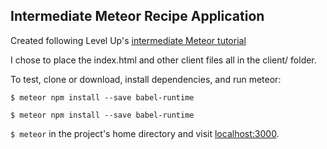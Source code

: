 ## Intermediate Meteor Recipe Application

Created following Level Up's [intermediate Meteor tutorial](https://www.youtube.com/playlist?list=PLLnpHn493BHFYZUSK62aVycgcAouqBt7V)

I chose to place the index.html and other client files all in the client/ folder.

To test, clone or download, install dependencies, and run meteor:

`$ meteor npm install --save babel-runtime`

`$ meteor npm install --save babel-runtime`

`$ meteor` in the project's home directory and visit [localhost:3000](http://localhost:3000). 
